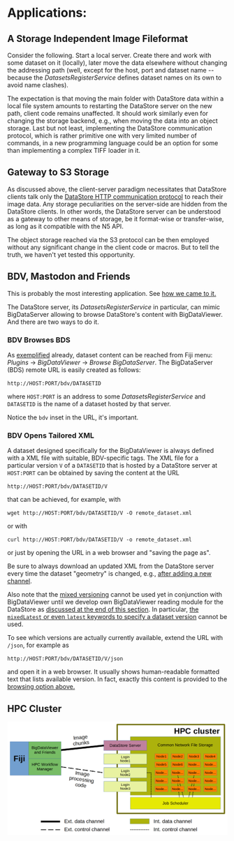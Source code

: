 # Applications:

## A Storage Independent Image Fileformat
Consider the following. Start a local server.
Create there and work with some dataset on it (locally), later move the data elsewhere without
changing the addressing path (well, except for the host, port and dataset name -- because the
*DatasetsRegisterService* defines dataset names on its own to avoid name clashes).

The expectation is that moving the main folder with DataStore data within a local file
system amounts to restarting the DataStore server on the new path, client code remains
unaffected. It should work similarly even for changing the storage backend, e.g., when
moving the data into an object storage. Last but not least, implementing the DataStore
communication protocol, which is rather primitive one with very limited number of commands,
in a new programming language could be an option for some than implementing a complex TIFF
loader in it.

## Gateway to S3 Storage
As discussed above, the client-server paradigm necessitates that DataStore clients
talk only the [DataStore HTTP communication protocol](https://docs.google.com/document/d/1ZeLc83dyNE9USBuvSCLEVGK-zQzUKFb7VGhOlVIRBvU/edit)
to reach their image data. Any storage peculiarities on the server-side are hidden
from the DataStore clients. In other words, the DataStore server can be understood as
a gateway to other means of storage, be it format-wise or transfer-wise, as long as it
compatible with the N5 API.

The object storage reached via the S3 protocol can be then
employed without any significant change in the client code or macros.
But to tell the truth, we haven't yet tested this opportunity.

## BDV, Mastodon and Friends
This is probably the most interesting application. See [how we came to it.](HISTORY.md)

The DataStore server, its *DatasetsRegisterService* in particular, can mimic BigDataServer
allowing to browse DataStore's content with BigDataViewer. And there are two ways to do it.

### BDV Browses BDS
As [exemplified](../README.md#testing-it-with-bigdataviewer) already, dataset content
can be reached from Fiji menu: *Plugins* -> *BigDataViewer* -> *Browse BigDataServer*.
The BigDataServer (BDS) remote URL is easily created as follows:

```
http://HOST:PORT/bdv/DATASETID
```

where `HOST:PORT` is an address to some *DatasetsRegisterService*
and `DATASETID` is the name of a dataset hosted by that server.

Notice the `bdv` inset in the URL, it's important.

### BDV Opens Tailored XML
A dataset designed specifically for the BigDataViewer is always defined with a XML file
with suitable, BDV-specific tags. The XML file for a particular version `V` of a `DATASETID`
that is hosted by a DataStore server at `HOST:PORT` can be obtained by saving the content at
the URL

```
http://HOST:PORT/bdv/DATASETID/V
```

that can be achieved, for example, with

```
wget http://HOST:PORT/bdv/DATASETID/V -O remote_dataset.xml
```

or with

```
curl http://HOST:PORT/bdv/DATASETID/V -o remote_dataset.xml
```

or just by opening the URL in a web browser and "saving the page as".

Be sure to always download an updated XML from the DataStore server
every time the dataset "geometry" is changed, e.g.,
[after adding a new channel](FEATURES.md#adding-a-new-channel-to-existing-dataset).

Also note that the [mixed versioning](FEATURES.md#mixing-of-versions) cannot be used yet in conjunction
with BigDataViewer until we develop own BigDataViewer reading module for the DataStore as
[discussed at the end of this section](DESCRIPTION.md#connection-scheme). In particular,
[the `mixedLatest` or even `latest` keywords to specify a dataset version](DESCRIPTION.md#versions-of-data)
cannot be used.

To see which versions are actually currently available, extend the URL
with `/json`, for example as

```
http://HOST:PORT/bdv/DATASETID/V/json
```

and open it in a web browser. It usually shows human-readable formatted text that lists available version.
In fact, exactly this content is provided to the [browsing option above.](#bdv-browses-bds)

## HPC Cluster
![DataStore within HPC context](imgs/application_context.png)
